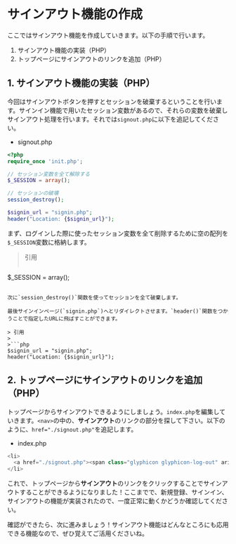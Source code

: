 # サインアウト機能の作成

ここではサインアウト機能を作成していきます。以下の手順で行います。

1. サインアウト機能の実装（PHP）  
1. トップページにサインアウトのリンクを追加（PHP）  


## 1. サインアウト機能の実装（PHP）  

今回はサインアウトボタンを押すとセッションを破棄するということを行います。サインイン機能で用いたセッション変数があるので、それらの変数を破棄しサインアウト処理を行います。それでは`signout.php`に以下を追記してください。

- signout.php

```php
<?php
require_once 'init.php';

// セッション変数を全て解除する
$_SESSION = array();

// セッションの破壊
session_destroy();

$signin_url = "signin.php";
header("Location: {$signin_url}");
```

まず、ログインした際に使ったセッション変数を全て削除するために空の配列を`$_SESSION`変数に格納します。

> 引用
>
>```php
$_SESSION = array();
```

次に`session_destroy()`関数を使ってセッションを全て破棄します。

最後サインインページ(`signin.php`)へとリダイレクトさせます。`header()`関数をつかうことで指定したURLに飛ばすことができます。

> 引用
>
>```php
$signin_url = "signin.php";
header("Location: {$signin_url}");
```

## 2. トップページにサインアウトのリンクを追加（PHP）  

トップページからサインアウトできるようにしましょう。`index.php`を編集していきます。`<nav>`の中の、**サインアウト**のリンクの部分を探して下さい。以下のように、`href="./signout.php"`を追記します。

- index.php

```php
<li>
  <a href="./signout.php"><span class="glyphicon glyphicon-log-out" aria-hidden="true"></span>サインアウト</a>
</li>

```

これで、トップページから**サインアウト**のリンクをクリックすることでサインアウトすることができるようになりました！ここまでで、新規登録、サインイン、サインアウトの機能が実装されたので、一度正常に動くかどうか確認してください。

確認ができたら、次に進みましょう！サインアウト機能はどんなところにも応用できる機能なので、ぜひ覚えてご活用くださいね。
